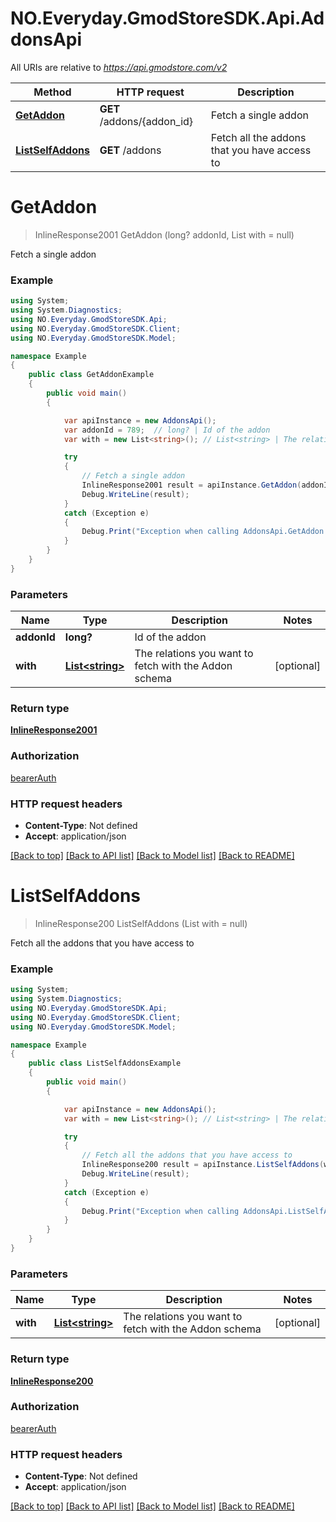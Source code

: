 # NO.Everyday.GmodStoreSDK.Api.AddonsApi

All URIs are relative to *https://api.gmodstore.com/v2*

Method | HTTP request | Description
------------- | ------------- | -------------
[**GetAddon**](AddonsApi.md#getaddon) | **GET** /addons/{addon_id} | Fetch a single addon
[**ListSelfAddons**](AddonsApi.md#listselfaddons) | **GET** /addons | Fetch all the addons that you have access to

<a name="getaddon"></a>
# **GetAddon**
> InlineResponse2001 GetAddon (long? addonId, List<string> with = null)

Fetch a single addon

### Example
```csharp
using System;
using System.Diagnostics;
using NO.Everyday.GmodStoreSDK.Api;
using NO.Everyday.GmodStoreSDK.Client;
using NO.Everyday.GmodStoreSDK.Model;

namespace Example
{
    public class GetAddonExample
    {
        public void main()
        {

            var apiInstance = new AddonsApi();
            var addonId = 789;  // long? | Id of the addon
            var with = new List<string>(); // List<string> | The relations you want to fetch with the Addon schema (optional) 

            try
            {
                // Fetch a single addon
                InlineResponse2001 result = apiInstance.GetAddon(addonId, with);
                Debug.WriteLine(result);
            }
            catch (Exception e)
            {
                Debug.Print("Exception when calling AddonsApi.GetAddon: " + e.Message );
            }
        }
    }
}
```

### Parameters

Name | Type | Description  | Notes
------------- | ------------- | ------------- | -------------
 **addonId** | **long?**| Id of the addon | 
 **with** | [**List&lt;string&gt;**](string.md)| The relations you want to fetch with the Addon schema | [optional] 

### Return type

[**InlineResponse2001**](InlineResponse2001.md)

### Authorization

[bearerAuth](../README.md#bearerAuth)

### HTTP request headers

 - **Content-Type**: Not defined
 - **Accept**: application/json

[[Back to top]](#) [[Back to API list]](../README.md#documentation-for-api-endpoints) [[Back to Model list]](../README.md#documentation-for-models) [[Back to README]](../README.md)
<a name="listselfaddons"></a>
# **ListSelfAddons**
> InlineResponse200 ListSelfAddons (List<string> with = null)

Fetch all the addons that you have access to

### Example
```csharp
using System;
using System.Diagnostics;
using NO.Everyday.GmodStoreSDK.Api;
using NO.Everyday.GmodStoreSDK.Client;
using NO.Everyday.GmodStoreSDK.Model;

namespace Example
{
    public class ListSelfAddonsExample
    {
        public void main()
        {

            var apiInstance = new AddonsApi();
            var with = new List<string>(); // List<string> | The relations you want to fetch with the Addon schema (optional) 

            try
            {
                // Fetch all the addons that you have access to
                InlineResponse200 result = apiInstance.ListSelfAddons(with);
                Debug.WriteLine(result);
            }
            catch (Exception e)
            {
                Debug.Print("Exception when calling AddonsApi.ListSelfAddons: " + e.Message );
            }
        }
    }
}
```

### Parameters

Name | Type | Description  | Notes
------------- | ------------- | ------------- | -------------
 **with** | [**List&lt;string&gt;**](string.md)| The relations you want to fetch with the Addon schema | [optional] 

### Return type

[**InlineResponse200**](InlineResponse200.md)

### Authorization

[bearerAuth](../README.md#bearerAuth)

### HTTP request headers

 - **Content-Type**: Not defined
 - **Accept**: application/json

[[Back to top]](#) [[Back to API list]](../README.md#documentation-for-api-endpoints) [[Back to Model list]](../README.md#documentation-for-models) [[Back to README]](../README.md)
